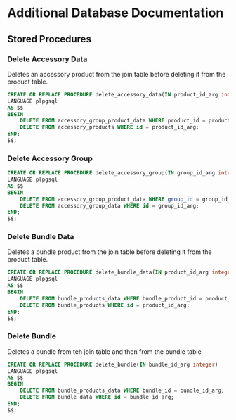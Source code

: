 # Additional Database Documentation

## Stored Procedures
### Delete Accessory Data
Deletes an accessory product from the join table before deleting it from the product table.
```sql
CREATE OR REPLACE PROCEDURE delete_accessory_data(IN product_id_arg integer)
LANGUAGE plpgsql
AS $$
BEGIN
    DELETE FROM accessory_group_product_data WHERE product_id = product_id_arg;
    DELETE FROM accessory_products WHERE id = product_id_arg;
END;
$$;
```

### Delete Accessory Group
```sql
CREATE OR REPLACE PROCEDURE delete_accessory_group(IN group_id_arg integer)
LANGUAGE plpgsql
AS $$
BEGIN
    DELETE FROM accessory_group_product_data WHERE group_id = group_id_arg;
    DELETE FROM accessory_group_data WHERE id = group_id_arg;
END;
$$;
```

### Delete Bundle Data
Deletes a bundle product from the join table before deleting it from the product table.
```sql
CREATE OR REPLACE PROCEDURE delete_bundle_data(IN product_id_arg integer)
LANGUAGE plpgsql
AS $$
BEGIN
    DELETE FROM bundle_products_data WHERE bundle_product_id = product_id_arg;
    DELETE FROM bundle_products WHERE id = product_id_arg;
END;
$$;
```
### Delete Bundle
Deletes a bundle from teh join table and then from the bundle table
```sql
CREATE OR REPLACE PROCEDURE delete_bundle(IN bundle_id_arg integer)
LANGUAGE plpgsql
AS $$
BEGIN
    DELETE FROM bundle_products_data WHERE bundle_id = bundle_id_arg;
    DELETE FROM bundle_data WHERE id = bundle_id_arg;
END;
$$;
```